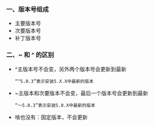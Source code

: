 <!--
 * @Author: your name
 * @Date: 2021-05-14 16:56:51
 * @LastEditTime: 2021-05-17 10:44:32
 * @LastEditors: Please set LastEditors
 * @Description: In User Settings Edit
 * @FilePath: /study_summary/docs/frontEnd/other/npm包版本号.md
-->
### 一、版本号组成
* 主要版本号
* 次要版本号
* 补丁版本号

### 二、~ 和 ^ 的区别
* ^主版本号不会变，另外两个版本号会更新到最新
    
    `“^5.0.3”表示安装5.X.X中最新的版本`
* ~主版本和次要版本不会变，最后一个版本号会更新到最新 
    
    `“～5.0.3”表示安装5.0.X中最新的版本`
* 啥也没有：固定版本，不会更新
